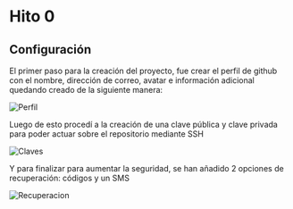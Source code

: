 # Hito 0

## Configuración

El primer paso para la creación del proyecto, fue crear el perfil de github con el nombre, dirección de correo, avatar e información adicional quedando creado de la siguiente manera:

![Perfil]()

Luego de esto procedí a la creación de una clave pública y clave privada para poder actuar sobre el repositorio mediante SSH

![Claves]()

Y para finalizar para aumentar la seguridad, se han añadido 2 opciones de recuperación: códigos y un SMS

![Recuperacion]()
